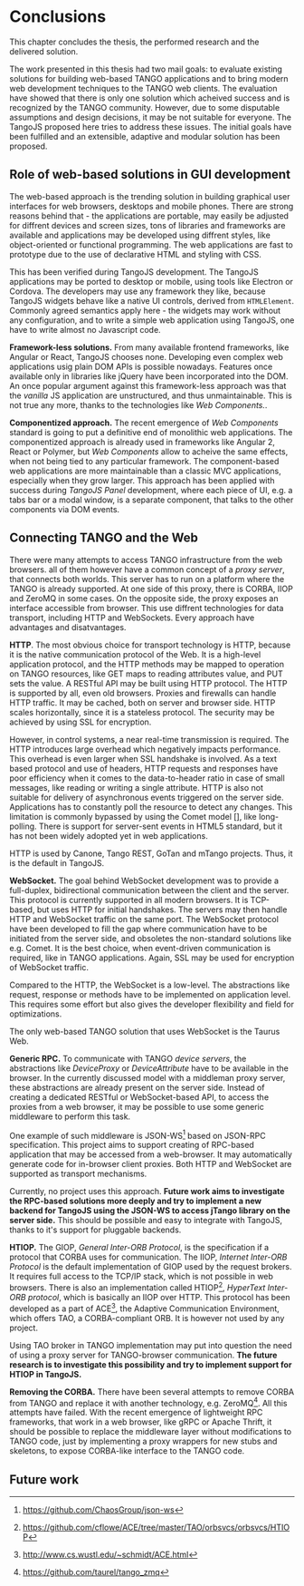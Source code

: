 # Conclusions

This chapter concludes the thesis, the performed research and the delivered
solution.

The work presented in this thesis had two mail goals: to evaluate existing
solutions for building web-based TANGO applications and to bring modern web
development techniques to the TANGO web clients. The evaluation have showed
that there is only one solution which acheived success and is recognized by
the TANGO community. However, due to some disputable assumptions and design
decisions, it may be not suitable for everyone. The TangoJS proposed here
tries to address these issues. The initial goals have been fulfilled and an
extensible, adaptive and modular solution has been proposed.

## Role of web-based solutions in GUI development

The web-based approach is the trending solution in building graphical user
interfaces for web browsers, desktops and mobile phones. There are strong
reasons behind that - the applications are portable, may easily be adjusted
for diffrent devices and screen sizes, tons of libraries and frameworks are
available and applications may be developed using diffrent styles, like
object-oriented or functional programming. The web applications are fast to
prototype due to the use of declarative HTML and styling with CSS.

This has been verified during TangoJS development. The TangoJS applications
may be ported to desktop or mobile, using tools like Electron or Cordova.
The developers may use any framework they like, because TangoJS widgets behave
like a native UI controls, derived from `HTMLElement`. Commonly agreed
semantics apply here - the widgets may work without any configuration, and to
write a simple web application using TangoJS, one have to write almost no
Javascript code.

**Framework-less solutions.**
From many available frontend frameworks, like Angular or React, TangoJS chooses
none. Developing even complex web applications usig plain DOM APIs is possible
nowadays. Features once available only in libraries like jQuery have been
incorporated into the DOM. An once popular argument against this framework-less
approach was that the *vanilla* JS application are unstructured, and thus
unmaintainable. This is not true any more, thanks to the technologies like
*Web Components.*.

**Componentized approach.**
The recent emergence of *Web Components* standard is going to put a definitive
end of monolithic web applications. The componentized approach is already used
in frameworks like Angular 2, React or Polymer, but *Web Components* allow to
acheive the same effects, when not being tied to any particular framework.
The component-based web applications are more maintainable than a classic
MVC applications, especially when they grow larger.
This approach has been applied with success during *TangoJS Panel* development,
where each piece of UI, e.g. a tabs bar or a modal window, is a separate
component, that talks to the other components via DOM events.

## Connecting TANGO and the Web

There were many attempts to access TANGO infrastructure from the web browsers.
all of them however have a common concept of a *proxy server*, that connects
both worlds. This server has to run on a platform where the TANGO is already
supported. At one side of this proxy, there is CORBA, IIOP and ZeroMQ in some
cases. On the opposite side, the proxy exposes an interface accessible from
browser. This use diffrent technologies for data transport, including HTTP and
WebSockets. Every approach have advantages and disatvantages.

**HTTP**.
The most obvious choice for transport technology is HTTP, because it is the
native communication protocol of the Web. It is a high-level application
protocol, and the HTTP methods may be mapped to operation on TANGO resources,
like GET maps to reading attributes value, and PUT sets the value. A RESTful
API may be built using HTTP protocol. The HTTP is supported by all, even old
browsers. Proxies and firewalls can handle HTTP traffic. It may be cached,
both on server and browser side. HTTP scales horizontally, since it is a
stateless protocol. The security may be achieved by using SSL for encryption.

However, in control systems, a near real-time transmission is required. The
HTTP introduces large overhead which negatively impacts performance.
This overhead is even larger when SSL handshake is involved.
As a text based protocol and use of headers, HTTP requests and responses
have poor efficiency when it comes to the data-to-header ratio in case of small
messages, like reading or writing a single attribute. HTTP is also
not suitable for delivery of asynchronous events triggered on the server side.
Applications has to constantly poll the resource to detect any changes.
This limitation is commonly bypassed by using the Comet model [], like
long-polling. There is support for server-sent events in HTML5 standard, but
it has not been widely adopted yet in web applications.

HTTP is used by Canone, Tango REST, GoTan and mTango projects. Thus, it is the
default in TangoJS. 

**WebSocket.**
The goal behind WebSocket development was to provide a full-duplex,
bidirectional communication between the client and the server. This protocol
is currently supported in all modern browsers. It is TCP-based, but uses HTTP
for initial handshakes. The servers may then handle HTTP and WebSocket traffic
on the same port. The WebSocket protocol have been developed to fill the gap
where communication have to be initiated from the server side, and obsoletes
the non-standard solutions like e.g. Comet. It is the best choice, when
event-driven communication is required, like in TANGO applications. Again,
SSL may be used for encryption of WebSocket traffic.

Compared to the HTTP, the WebSocket is a low-level. The abstractions like
request, response or methods have to be implemented on application level. This
requires some effort but also gives the developer flexibility and field for
optimizations.

The only web-based TANGO solution that uses WebSocket is the Taurus Web. 

**Generic RPC.**
To communicate with TANGO *device servers*, the abstractions like *DeviceProxy*
or *DeviceAttribute* have to be available in the browser. In the currently
discussed model with a middleman proxy server, these abstractions are already
present on the server side. Instead of creating a dedicated RESTful or
WebSocket-based API, to access the proxies from a web browser, it may be
possible to use some generic middleware to perform this task.

One example of such middleware is JSON-WS[^06-connect-jsonws] based on
JSON-RPC specification. This project aims to support creating of RPC-based
application that may be accessed from a web-browser. It may automatically
generate code for in-browser client proxies. Both HTTP and WebSocket are
supported as transport mechanisms.

[^06-connect-jsonws]: <https://github.com/ChaosGroup/json-ws>

Currently, no project uses this approach. **Future work aims to investigate
the RPC-based solutions more deeply and try to implement a new backend for
TangoJS using the JSON-WS to access jTango library on the server side.**
This should be possible and easy to integrate with TangoJS, thanks to it's
support for pluggable backends.

**HTIOP.**
The GIOP, *General Inter-ORB Protocol*, is the specification if a protocol
that CORBA uses for communication. The IIOP, *Internet Inter-ORB Protocol*
is the default implementation of GIOP used by the request brokers. It requires
full access to the TCP/IP stack, which is not possible in web browsers.
There is also an implementation called HTIOP[^06-connect-htiop], *HyperText
Inter-ORB protocol*, which is basically an IIOP over HTTP. This protocol has
been developed as a part of ACE[^06-connect-ace], the Adaptive Communication
Environment, which offers TAO, a CORBA-compliant ORB. It is however not used
by any project.

[^06-connect-ace]: <http://www.cs.wustl.edu/~schmidt/ACE.html>
[^06-connect-htiop]: <https://github.com/cflowe/ACE/tree/master/TAO/orbsvcs/orbsvcs/HTIOP>

Using TAO broker in TANGO implementation may put into question the need of
using a proxy server for TANGO-browser communication. **The future research
is to investigate this possibility and try to implement support for HTIOP in
TangoJS.**

**Removing the CORBA.**
There have been several attempts to remove CORBA from TANGO and replace it with
another technology, e.g. ZeroMQ[^06-connect-zmq]. All this attempts have
failed. With the recent emergence of lightweight RPC frameworks, that work
in a web browser, like gRPC or Apache Thrift, it should be possible to replace
the middleware layer without modifications to TANGO code, just by implementing
a proxy wrappers for new stubs and skeletons, to expose CORBA-like interface
to the TANGO code.

[^06-connect-zmq]: <https://github.com/taurel/tango_zmq>

## Future work
